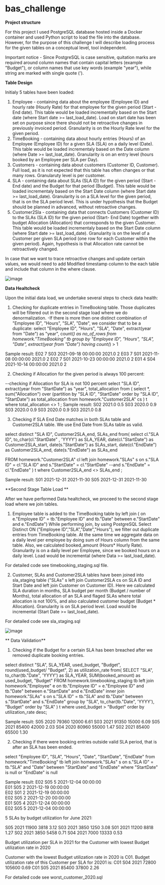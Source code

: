 # bas_challenge

**Project structure**

For this project I used PostgreSQL database hosted inside a Docker container and used Python script to load the file into the database. However, for the purpose of this challenge I will describe loading process for the given tables on a conceptual level, tool independent. 

Important notice - Since PostgreSQL is case sensitive, quitation marks are required around column names that contain capital letters (example "Budget"), or column names that use key words (example "year"), while string are marked with single quote (').

**Table Design**

Initialy 5 tables have been loaded: 

1. Employee - containing data about the employee (Employee ID) and hourly rate (Hourly Rate) for that employee for the given period (Start - End date). This table would be loaded incrementally based on the Start date (where Start date >= last_load_date). Load on start date has been set on purpose since there should not be retroactive changes in previously invoiced period. Granularity is on the Hourly Rate level for the given period. 
2. TimeBooking - containing data about hourly entries (Hours) of an Employee (Employee ID) for a given SLA (SLA) on a daily level (Date). This table would be loaded incrementaly based on the Date column (where Date >= last_loat_date). Granularity is on an entry level (hours booked by an Employee per SLA per Day).
3. Customers - containing data about customers (Customer ID, Customer). Full load, as it is not expected that this table has often changes or that many rows. Granularuty level is per customer.
4. SLA - containing data about SLAs (SLA ID) for the given period (Start - End date) and the Budget for that period (Budget). This table would be loaded incrementaly based on the Start Date column (where Start date >= last_load_date). Granularity is on a SLA level for the given period, that is on the SLA period level. This is under hypothesis that the Budget should be planned in advanced, without retroactive changes. 
5. Customer2Sla - containing data that connects Customers (Customer ID) to the SLAs (SLA ID) for the given period (Start- End Date) together with budget Allocation (Allocation) that corresponds to the given Customer. This table would be loaded incrementaly based on the Start Date column (where Start date >= last_load_date). Granularity is on the level of a Customer per given SLA period (one row for each Customer within the given period). Again, hypothesis is that Allocation rate cannot be retroactively changed. 

In case that we want to trace retroactive changes and update certain values, we would need to add Modified timestamp column to the each table and include that column in the where clause.  

![image](https://user-images.githubusercontent.com/56403895/126695839-86e448de-f5da-439c-9da3-79c7db595d72.png)


**Data Healtcheck**

Upon the initial data load, we undertake several steps to check data health:

1. Checking for duplicate entries in TimeBooking table. Those duplicates will be filtered out in the second stage load where we do denormalization. 
-If there is more then one distinct combination of "Employee ID", "Hours", "SLA", "Date", we consider that to be a duplicate:
select "Employee ID", "Hours", "SLA", "Date", extract(year from "Date") as "year", count(*) as no_of_rows from homework."TimeBooking" tb 
group by "Employee ID", "Hours", "SLA", "Date", extract(year from "Date")
having count(*) > 1

Sample result: 
E02	7	S03	2021-09-18 00:00:00	2021.0	2
E03	7	S01	2021-11-08 00:00:00	2021.0	2
E02	7	S01	2021-10-23 00:00:00	2021.0	2
E01	4	S04	2021-10-14 00:00:00	2021.0	2


2. Checking if Allocation for the given period is always 100 percent:

--checking if Allocation for SLA is not 100 percent
select "SLA ID", extract(year from "StartDate") as "year", total_allocation from (
select *,
sum("Allocation") over (partition by "SLA ID", "StartDate" order by "SLA ID", "StartDate") as total_allocation
from homework."Customer2SLA" cs
) t
where total_allocation <> 1
;
Sample result: 
S02	2021.0	0.5
S03	2020.0	0.9
S03	2020.0	0.9
S03	2020.0	0.9
S03	2021.0	0.8

3. Checking if SLA End Date matches in both SLAs table and Customer2SLA table. We use End Date from SLAs table as valid. 

select distinct "SLA ID", Customer2SLA_end, SLAs_end from(
select
cl."SLA ID",
to_char(cl."StartDate" , 'YYYY') as SLA_YEAR,
date(cl."StartDate") as Customer2SLA_start,
date(s."StartDate") as SLAs_start, 
date(cl."EndDate") as Customer2SLA_end, 
date(s."EndDate") as SLAs_end

FROM homework."Customer2SLA" cl
left join homework."SLAs" s on s."SLA ID" = cl."SLA ID" and s."StartDate" = cl."StartDate"  --and s."EndDate" = cl."EndDate" 
) t 
where Customer2SLA_end <> SLAs_end 
;

Sample result:
S01	2021-12-31	2021-11-30
S05	2021-12-31	2021-11-30


**Second Stage Table Load **

After we have performed Data healtcheck, we proceed to the second stage load where we join tables. 

1. Employee table is added to the TimeBooking table by left join ( on	e."Employee ID" = tb."Employee ID" and tb."Date" between e."StartDate" and e."EndDate")
While performing join, by using PostgreSQL Select Distinct ON ("Employee ID","SLA","Date","Hours"), we filter out duplicate entries from TimeBooking table.
At the same time we aggregate data on a daily level per employee by doing sum of Hours column from the same table. Also, we calculated booked_amount (Hours* Hourly Rate).
Granularity is on a daily level per Employee, since we booked hours on a daily level. Load would be incremental (where Data >= last_load_date).

For detailed code see timebooking_staging.sql file. 

2. Customer, SLAs and Customer2SLA tables have been joined into sla_staging table ("SLAs" s left join Customer2SLA cs on SLA ID and Start Date and left join Customer on Customer ID). 
Here we calculated SLA duration in months, SLA budget per month (Budget / number of Months), total allocation of an SLA and flaged SLAs where total allocation is not 100%, and also calculated customer budget (Budget * Allocation). Granularity is on SLA period level. Load would be incremental (Start Date >= last_load_date). 

For detailed code see sla_staging.sql

![image](https://user-images.githubusercontent.com/56403895/126714916-8959c622-9ec5-4bc3-8ec6-88cd0a6944f6.png)

**
Data Validation**

1. Checking if the Budget for a certain SLA has been breached after we removed duplicate booking entries. 

select distinct  "SLA", SLA_YEAR, used_budget, "Budget", round(used_budget/ "Budget", 2) as utilization_rate   from(
SELECT 
"SLA", 
to_char(tb."Date", 'YYYY') as SLA_YEAR,
SUM(booked_amount) as used_budget,
"Budget"
FROM homework.timebooking_staging tb
left join homework."Employee" e on tb."Employee ID" = e."Employee ID" and tb."Date" between e."StartDate" and e."EndDate" 
inner join homework."SLAs" s on s."SLA ID" = tb."SLA" and tb."Date" between s."StartDate" and s."EndDate" 
group by "SLA", to_char(tb."Date", 'YYYY'), "Budget"
order by "SLA"
) t
where used_budget > "Budget"
order by  utilization_rate desc;

Sample result:
S05	2020	79360	12000	6.61
S03	2021	91350	15000	6.09
S05	2021	85400	42000	2.03
S04	2020	80960	55000	1.47
S02	2021	85400	65500	1.30

2. Checking if there were booking entries outside valid SLA period, that is after an SLA has been ended. 

select "Employee ID", "SLA", "Hours", "Date", "StartDate", "EndDate" from homework."TimeBooking" tb 
left join homework."SLAs" s on s."SLA ID" = tb."SLA" and "Date" between "StartDate"  and "EndDate" 
where "StartDate" is null or "EndDate" is null

Sample result: 
E02	S05	5	2021-12-04 00:00:00		
E01	S05	2	2021-12-19 00:00:00		
E02	S01	2	2021-12-19 00:00:00		
E02	S05	2	2021-12-20 00:00:00		
E01	S05	4	2021-12-24 00:00:00		
E02	S05	5	2021-12-04 00:00:00		


5 SLAs  by budget utilization for June 2021: 

S05	2021	11900	3818	3.12
S03	2021	3850	1250	3.08
S01	2021	11200	8818	1.27
S02	2021	3850	5458	0.71
S04	2021	7000	13333	0.53



Budget utilization per SLA in 2021 for the Customer with lowest Budget utilization rate in 2020

Customer with the lowest Budget utilization rate in 2020 is C01. Budget utilization rate of this Customer per SLA for 20201 is: 
C01	S04	2021	72800	105600	0.69
C01	S05	2021	85400	37800	2.26

For detailed code see worst_customer_2020.sql 

